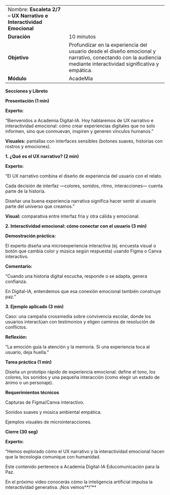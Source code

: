 |     |     |
| --- | --- |
| Nombre: **Escaleta 2/7 – UX Narrativo e Interactividad Emocional** |     |
| **Duración** | 10 minutos |
| **Objetivo** | Profundizar en la experiencia del usuario desde el diseño emocional y narrativo, conectando con la audiencia mediante interactividad significativa y empática. |
| **Módulo** | AcadeMía |

**Secciones y Libreto**

**Presentación (1 min)**

**Experto:**

“Bienvenidos a Academia Digital-IA. Hoy hablaremos de UX narrativo e interactividad emocional: cómo crear experiencias digitales que no solo informen, sino que conmuevan, inspiren y generen vínculos humanos.”

**Visuales:** pantallas con interfaces sensibles (botones suaves, historias con rostros y emociones).

**1\. ¿Qué es el UX narrativo? (2 min)**

**Experto:**

“El UX narrativo combina el diseño de experiencia del usuario con el relato.

Cada decisión de interfaz —colores, sonidos, ritmo, interacciones— cuenta parte de la historia.

Diseñar una buena experiencia narrativa significa hacer sentir al usuario parte del universo que creamos.”

**Visual:** comparativa entre interfaz fría y otra cálida y emocional.

**2\. Interactividad emocional: cómo conectar con el usuario (3 min)**

**Demostración práctica:**

El experto diseña una microexperiencia interactiva (ej. encuesta visual o botón que cambia color y música según respuesta) usando Figma o Canva interactivo.

**Comentario:**

“Cuando una historia digital escucha, responde o se adapta, genera confianza.

En Digital-IA, entendemos que esa conexión emocional también construye paz.”

**3\. Ejemplo aplicado (3 min)**

Caso: una campaña crossmedia sobre convivencia escolar, donde los usuarios interactúan con testimonios y eligen caminos de resolución de conflictos.

**Reflexión:**

“La emoción guía la atención y la memoria. Si una experiencia toca al usuario, deja huella.”

**Tarea práctica (1 min)**

Diseña un prototipo rápido de experiencia emocional: define el tono, los colores, los sonidos y una pequeña interacción (como elegir un estado de ánimo o un personaje).

**Requerimientos técnicos**

Capturas de Figma/Canva interactivo.

Sonidos suaves y música ambiental empática.

Ejemplos visuales de microinteracciones.

**Cierre (30 seg)**

**Experto:**

“Hemos explorado cómo el UX narrativo y la interactividad emocional hacen que la tecnología comunique con humanidad.

Este contenido pertenece a Academia Digital-IA Educomunicación para la Paz.

En el próximo video conocerás cómo la inteligencia artificial impulsa la interactividad generativa. ¡Nos vemos**!”**